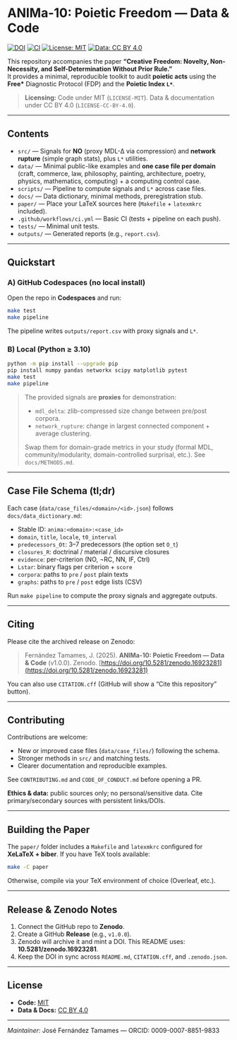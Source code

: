 # ANIMa-10: Poietic Freedom — Data & Code

[![DOI](https://zenodo.org/badge/DOI/10.5281/zenodo.16923281.svg)](https://doi.org/10.5281/zenodo.16923281)
[![CI](https://github.com/ORG/anima-10-poietic-freedom/actions/workflows/ci.yml/badge.svg)](https://github.com/ORG/anima-10-poietic-freedom/actions/workflows/ci.yml)
[![License: MIT](https://img.shields.io/badge/Code%20License-MIT-blue.svg)](LICENSE-MIT)
[![Data: CC BY 4.0](https://img.shields.io/badge/Data%20License-CC%20BY%204.0-lightgrey.svg)](LICENSE-CC-BY-4.0)

This repository accompanies the paper **“Creative Freedom: Novelty, Non-Necessity, and Self-Determination Without Prior Rule.”**  
It provides a minimal, reproducible toolkit to audit **poietic acts** using the **Free\*** Diagnostic Protocol (FDP) and the **Poietic Index `L*`**.

> **Licensing:** Code under MIT (`LICENSE-MIT`). Data & documentation under CC BY 4.0 (`LICENSE-CC-BY-4.0`).

---

## Contents

- `src/` — Signals for **NO** (proxy MDL-Δ via compression) and **network rupture** (simple graph stats), plus `L*` utilities.
- `data/` — Minimal public-like examples and **one case file per domain** (craft, commerce, law, philosophy, painting, architecture, poetry, physics, mathematics, computing) + a computing control case.
- `scripts/` — Pipeline to compute signals and `L*` across case files.
- `docs/` — Data dictionary, minimal methods, preregistration stub.
- `paper/` — Place your LaTeX sources here (`Makefile` + `latexmkrc` included).
- `.github/workflows/ci.yml` — Basic CI (tests + pipeline on each push).
- `tests/` — Minimal unit tests.
- `outputs/` — Generated reports (e.g., `report.csv`).

---

## Quickstart

### A) GitHub Codespaces (no local install)
Open the repo in **Codespaces** and run:
```bash
make test
make pipeline
````

The pipeline writes `outputs/report.csv` with proxy signals and `L*`.

### B) Local (Python ≥ 3.10)

```bash
python -m pip install --upgrade pip
pip install numpy pandas networkx scipy matplotlib pytest
make test
make pipeline
```

> The provided signals are **proxies** for demonstration:
>
> * `mdl_delta`: zlib-compressed size change between pre/post corpora.
> * `network_rupture`: change in largest connected component + average clustering.
>
> Swap them for domain-grade metrics in your study (formal MDL, community/modularity, domain-controlled surprisal, etc.). See `docs/METHODS.md`.

---

## Case File Schema (tl;dr)

Each case (`data/case_files/<domain>/<id>.json`) follows `docs/data_dictionary.md`:

* Stable ID: `anima:<domain>:<case_id>`
* `domain`, `title`, `locale`, `t0_interval`
* `predecessors_Ot`: 3–7 predecessors (the option set `O_t`)
* `closures_R`: doctrinal / material / discursive closures
* `evidence`: per-criterion (NO, ¬RC, NN, IF, Ctrl)
* `Lstar`: binary flags per criterion + `score`
* `corpora`: paths to `pre` / `post` plain texts
* `graphs`: paths to `pre` / `post` edge lists (CSV)

Run `make pipeline` to compute the proxy signals and aggregate outputs.

---

## Citing

Please cite the archived release on Zenodo:

> Fernández Tamames, J. (2025). **ANIMa-10: Poietic Freedom — Data & Code** (v1.0.0). Zenodo. [https://doi.org/10.5281/zenodo.16923281](https://doi.org/10.5281/zenodo.16923281)

You can also use `CITATION.cff` (GitHub will show a “Cite this repository” button).

---

## Contributing

Contributions are welcome:

* New or improved case files (`data/case_files/`) following the schema.
* Stronger methods in `src/` and matching tests.
* Clearer documentation and reproducible examples.

See `CONTRIBUTING.md` and `CODE_OF_CONDUCT.md` before opening a PR.

**Ethics & data:** public sources only; no personal/sensitive data.
Cite primary/secondary sources with persistent links/DOIs.

---

## Building the Paper

The `paper/` folder includes a `Makefile` and `latexmkrc` configured for **XeLaTeX + biber**.
If you have TeX tools available:

```bash
make -C paper
```

Otherwise, compile via your TeX environment of choice (Overleaf, etc.).

---

## Release & Zenodo Notes

1. Connect the GitHub repo to **Zenodo**.
2. Create a GitHub **Release** (e.g., `v1.0.0`).
3. Zenodo will archive it and mint a DOI. This README uses: **10.5281/zenodo.16923281**.
4. Keep the DOI in sync across `README.md`, `CITATION.cff`, and `.zenodo.json`.

---

## License

* **Code:** [MIT](LICENSE-MIT)
* **Data & Docs:** [CC BY 4.0](LICENSE-CC-BY-4.0)

---

*Maintainer:* José Fernández Tamames — ORCID: 0009-0007-8851-9833

```

